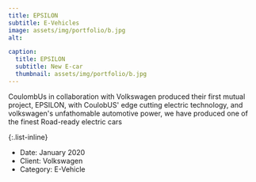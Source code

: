 ```yaml
---
title: EPSILON
subtitle: E-Vehicles
image: assets/img/portfolio/b.jpg
alt: 

caption:
  title: EPSILON
  subtitle: New E-car
  thumbnail: assets/img/portfolio/b.jpg
---
```

  CoulombUs in collaboration with Volkswagen produced their first mutual project, EPSILON, with CoulobUS' edge cutting electric technology, and volkswagen's unfathomable automotive power, we have produced one of the finest Road-ready electric cars

{:.list-inline}
- Date: January 2020
- Client: Volkswagen
- Category: E-Vehicle

